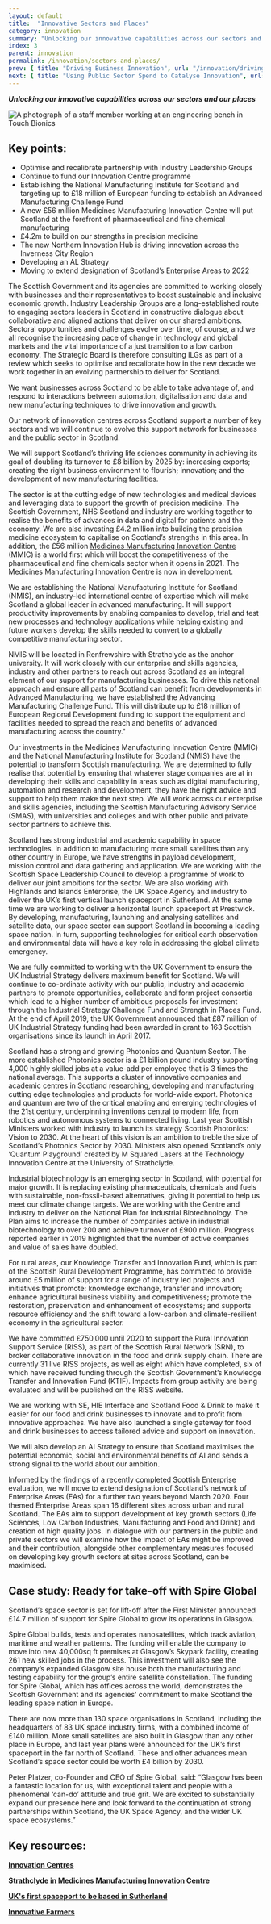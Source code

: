 ```yaml
---
layout: default
title:  "Innovative Sectors and Places"
category: innovation
summary: "Unlocking our innovative capabilities across our sectors and our places"
index: 3
parent: innovation
permalink: /innovation/sectors-and-places/
prev: { title: "Driving Business Innovation", url: "/innovation/driving-business-innovation/" }
next: { title: "Using Public Sector Spend to Catalyse Innovation", url: "/innovation/public-sector/" }
---
```

***Unlocking our innovative capabilities across our sectors and our places***

![A photograph of a staff member working at an engineering bench in Touch Bionics](/assets/images/pageimages/Innovation.23.jpg)

## Key points:

* Optimise and recalibrate partnership with Industry Leadership Groups
* Continue to fund our Innovation Centre programme
* Establishing the National Manufacturing Institute for Scotland and targeting up to £18 million of European funding to establish  an Advanced Manufacturing Challenge  Fund
* A new £56 million Medicines Manufacturing Innovation Centre will put Scotland at the forefront of pharmaceutical and fine chemical manufacturing
* £4.2m to build on our strengths in precision medicine
* The new Northern Innovation Hub is driving innovation across the Inverness City Region
* Developing an AL Strategy
* Moving to extend designation of Scotland’s Enterprise Areas to 2022

The Scottish Government and its agencies are committed to working closely with businesses and their representatives to boost sustainable and inclusive economic growth.  Industry Leadership Groups are a long-established route to engaging sectors leaders in Scotland in constructive dialogue about collaborative and aligned actions that deliver on our shared ambitions.  Sectoral opportunities and challenges evolve over time, of course, and we all recognise the increasing pace of change in technology and global markets and the vital importance of a just transition to a low carbon economy. The Strategic Board is therefore consulting ILGs as part of a review which seeks to optimise and recalibrate how in the new decade we work together in an evolving partnership to deliver for Scotland.

We want businesses across Scotland to be able to take advantage of, and respond to interactions between automation, digitalisation and data and new manufacturing techniques to drive innovation and growth.

Our network of innovation centres across Scotland support a number of key sectors and we will continue to evolve this support network for businesses and the public sector in Scotland.

We will support Scotland’s thriving life sciences community in achieving its goal of doubling its turnover to £8 billion by 2025 by: increasing exports; creating the right business environment to flourish; innovation; and the development of new manufacturing facilities.

The sector is at the cutting edge of new technologies and medical devices and leveraging data to support the growth of precision medicine. The Scottish Government, NHS Scotland and industry are working together to realise the benefits of advances in data and digital for patients and the economy. We are also investing £4.2 million into building the precision medicine ecosystem to capitalise on Scotland’s strengths in this area.  In addition, the £56 million [Medicines Manufacturing Innovation Centre](https://www.uk-cpi.com/about/national-centres/medicines-manufacturing-innovation-centre) (MMIC) is a world first which will boost the competitiveness of the pharmaceutical and fine chemicals sector when it opens in 2021.  The Medicines Manufacturing Innovation Centre is now in development.

We are establishing the National Manufacturing Institute for Scotland (NMIS), an industry-led international centre of expertise which will make Scotland a global leader in advanced manufacturing. It will support productivity improvements by enabling companies to develop, trial and test new processes and technology applications while helping existing and future workers develop the skills needed to convert to a globally competitive manufacturing sector.

NMIS will be located in Renfrewshire with Strathclyde as the anchor university. It will work closely with our enterprise and skills agencies, industry and other partners to reach out across Scotland as an integral element of our support for manufacturing businesses. To drive this national approach and ensure all parts of Scotland can benefit from developments in Advanced Manufacturing, we have established the Advancing Manufacturing Challenge Fund. This will distribute up to £18 million of European Regional Development funding to support the equipment and facilities needed to spread the reach and benefits of advanced manufacturing across the country."

Our investments in the Medicines Manufacturing Innovation Centre (MMIC) and the National Manufacturing Institute for Scotland (NMIS) have the potential to transform Scottish manufacturing. We are determined to fully realise that potential by ensuring that whatever stage companies are at in developing their skills and capability in areas such as digital manufacturing, automation and research and development, they have the right advice and support to help them make the next step. We will work across our enterprise and skills agencies, including the Scottish Manufacturing Advisory Service (SMAS), with universities and colleges and with other public and private sector partners to achieve this.

Scotland has strong industrial and academic capability in space technologies.  In addition to manufacturing more small satellites than any other country in Europe, we have strengths in payload development, mission control and data gathering and application.  We are working with the Scottish Space Leadership Council to develop a programme of work to deliver our joint ambitions for the sector.  We are also working with Highlands and Islands Enterprise, the UK Space Agency and industry to deliver the UK’s first vertical launch spaceport in Sutherland.  At the same time we are working to deliver a horizontal launch spaceport at Prestwick. By developing, manufacturing, launching and analysing satellites and satellite data, our space sector can support Scotland in becoming a leading space nation.  In turn, supporting technologies for critical earth observation and environmental data will have a key role in addressing the global climate emergency.

We are fully committed to working with the UK Government to ensure the UK Industrial Strategy delivers maximum benefit for Scotland.  We will continue to co-ordinate activity with our public, industry and academic partners to promote opportunities, collaborate and form project consortia which lead to a higher number of ambitious proposals for investment through the Industrial Strategy Challenge Fund and Strength in Places Fund.  At the end of April 2019, the UK Government announced that £87 million of UK Industrial Strategy funding had been awarded in grant to 163 Scottish organisations since its launch in April 2017.

Scotland has a strong and growing Photonics and Quantum Sector.  The more established Photonics sector is a £1 billion pound industry supporting 4,000 highly skilled jobs at a value-add per employee that is 3 times the national average.  This supports a cluster of innovative companies and academic centres in Scotland researching, developing and manufacturing cutting edge technologies and products for world-wide export.  Photonics and quantum are two of the critical enabling and emerging technologies of the 21st century, underpinning inventions central to modern life, from robotics and autonomous systems to connected living.  Last year Scottish Ministers worked with industry to launch its strategy Scottish Photonics:  Vision to 2030. At the heart of this vision is an ambition to treble the size of Scotland’s Photonics Sector by 2030.   Ministers also opened Scotland’s only ‘Quantum Playground’ created by M Squared Lasers at the Technology Innovation Centre at the University of Strathclyde.

Industrial biotechnology is an emerging sector in Scotland, with potential for major growth.
It is replacing existing pharmaceuticals, chemicals and fuels with sustainable, non-fossil-based alternatives, giving it potential to help us meet our climate change targets.
We are working with the Centre and industry to deliver on the National Plan for Industrial Biotechnology. The Plan aims to increase the number of companies active in industrial biotechnology to over 200 and achieve turnover of £900 million. Progress reported earlier in 2019 highlighted that the number of active companies and value of sales have doubled.

For rural areas, our Knowledge Transfer and Innovation Fund, which is part of the Scottish Rural Development Programme, has committed to provide around £5 million of support for a range of industry led projects and initiatives that promote: knowledge exchange, transfer and innovation; enhance agricultural business viability and competitiveness; promote the restoration, preservation and enhancement of ecosystems; and supports resource efficiency and the shift toward a low-carbon and climate-resilient economy in the agricultural sector.

We have committed £750,000 until 2020 to support the Rural Innovation Support Service (RISS), as part of the Scottish Rural Network (SRN), to broker collaborative innovation in the food and drink supply chain. There are currently 31 live RISS projects, as well as eight which have completed, six of which have received funding through the Scottish Government’s Knowledge Transfer and Innovation Fund (KTIF).  Impacts from group activity are being evaluated and will be published on the RISS website.

We are working with SE, HIE Interface and Scotland Food & Drink to make it easier for our food and drink businesses to innovate and to profit from innovative approaches. We have also launched a single gateway for food and drink businesses to access tailored advice and support on innovation.

We will also develop an AI Strategy to ensure that Scotland maximises the potential economic, social and environmental benefits of AI and sends a strong signal to the world about our ambition.

Informed by the findings of a recently completed Scottish Enterprise evaluation, we will move to extend designation of Scotland’s network of Enterprise Areas (EAs) for a further two years beyond March 2020. Four themed Enterprise Areas span 16 different sites across urban and rural Scotland. The EAs aim to support development of key growth sectors (Life Sciences, Low Carbon Industries, Manufacturing and Food and Drink) and creation of high quality jobs.  In dialogue with our partners in the public and private sectors we will examine how the impact of EAs might be improved and their contribution, alongside other complementary measures focused on developing key growth sectors at sites across Scotland, can be maximised.

<div class="case-study" markdown="1">

<h2><span class="visually-hidden">Case study:</span> Ready for take-off with Spire Global</h2>

Scotland’s space sector is set for lift-off after the First Minister announced £14.7 million of support for Spire Global to grow its operations in Glasgow.

Spire Global builds, tests and operates nanosatellites, which track aviation, maritime and weather patterns.  The funding will enable the company to move into new 40,000sq ft premises at Glasgow’s Skypark facility, creating 261 new skilled jobs in the process.
This investment will also see the company’s expanded Glasgow site house both the manufacturing and testing capability for the group’s entire satellite constellation.
The funding for Spire Global, which has offices across the world, demonstrates the Scottish Government and its agencies’ commitment to make Scotland the leading space nation in Europe.

There are now more than 130 space organisations in Scotland, including the headquarters of 83 UK space industry firms, with a combined income of £140 million.  More small satellites are also built in Glasgow than any other place in Europe, and last year plans were announced for the UK’s first spaceport in the far north of Scotland.  These and other advances mean Scotland’s space sector could be worth £4 billion by 2030.

Peter Platzer, co-Founder and CEO of Spire Global, said: “Glasgow has been a fantastic location for us, with exceptional talent and people with a phenomenal ‘can-do’ attitude and true grit.  We are excited to substantially expand our presence here and look forward to the continuation of strong partnerships within Scotland, the UK Space Agency, and the wider UK space ecosystems.”
</div>

## Key resources:

**[Innovation Centres](https://www.innovationcentres.scot/)**

**[Strathclyde in Medicines Manufacturing Innovation Centre](https://www.strath.ac.uk/whystrathclyde/news/strathclydeinmedicinesmanufacturinginnovationcentre/)**

**[UK's first spaceport to be based in Sutherland](http://www.hie.co.uk/regional-information/area-information/caithness-and-sutherland/uk-space-port/default.html)**

**[Innovative Farmers](https://www.innovativefarmers.org/welcometoriss/)**
